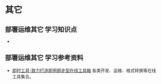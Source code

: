 # 其它

## 部署运维其它 学习知识点

- 

## 部署运维其它 学习参考资料

- [即时工具-致力打造即用即走型在线工具箱](https://www.67tool.com/?continueFlag=3276a0795896f1881fea894d280ff0b3)
  各类开发、运维、格式转换等在线工具集合。